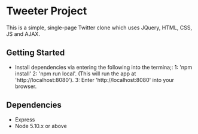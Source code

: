 # Tweeter Project

This is a simple, single-page Twitter clone which uses JQuery, HTML, CSS, JS and AJAX. 

## Getting Started

- Install dependencies via entering the following into the termina;:
1: 'npm install'
2: 'npm run local'. (This will run the app at 'http://localhost:8080').
3: Enter 'http://localhost:8080' into your browser.

## Dependencies

- Express
- Node 5.10.x or above

